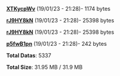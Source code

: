 [**XTKycpWv**](/data/XTKycpWv.txt) (19/01/23 - 21:28)- 1174 bytes

[**rJ9HY8kN**](/data/rJ9HY8kN.txt) (19/01/23 - 21:28)- 25398 bytes

[**rJ9HY8kN**](/data/rJ9HY8kN.txt) (19/01/23 - 21:28)- 25398 bytes

[**p5fwB1pn**](/data/p5fwB1pn.txt) (19/01/23 - 21:28)- 242 bytes

**Total Datas**: 5337

**Total Size**: 31.95 MB / 31.9 MB